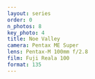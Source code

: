 ```yaml
---
layout: series
order: 0
n_photos: 8
key_photo: 4
title: Noe Valley
camera: Pentax ME Super
lens: Pentax-M 100mm f/2.8
film: Fuji Reala 100
format: 135
---
```

